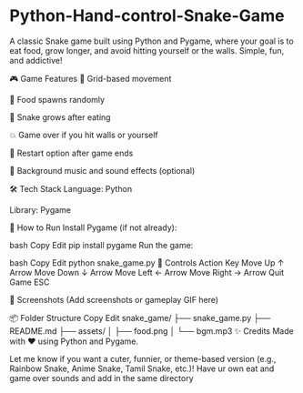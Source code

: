 # Python-Hand-control-Snake-Game
A classic Snake game built using Python and Pygame, where your goal is to eat food, grow longer, and avoid hitting yourself or the walls. Simple, fun, and addictive!

🎮 Game Features
🧱 Grid-based movement

🍎 Food spawns randomly

🐍 Snake grows after eating

💥 Game over if you hit walls or yourself

🔁 Restart option after game ends

🎵 Background music and sound effects (optional)

🛠️ Tech Stack
Language: Python

Library: Pygame

🚀 How to Run
Install Pygame (if not already):

bash
Copy
Edit
pip install pygame
Run the game:

bash
Copy
Edit
python snake_game.py
🎨 Controls
Action	Key
Move Up	↑ Arrow
Move Down	↓ Arrow
Move Left	← Arrow
Move Right	→ Arrow
Quit Game	ESC

📸 Screenshots
(Add screenshots or gameplay GIF here)

📦 Folder Structure
Copy
Edit
snake_game/
├── snake_game.py
├── README.md
├── assets/
│   ├── food.png
│   └── bgm.mp3
✨ Credits
Made with ❤️ using Python and Pygame.

Let me know if you want a cuter, funnier, or theme-based version (e.g., Rainbow Snake, Anime Snake, Tamil Snake, etc.)!
Have ur own eat and game over sounds and add in the same directory
